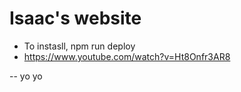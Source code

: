 # Isaac's website

- To instasll, npm run deploy
- https://www.youtube.com/watch?v=Ht8Onfr3AR8

-- yo yo